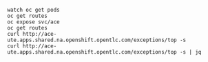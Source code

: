    watch oc get pods
    oc get routes
    oc expose svc/ace
    oc get routes
    curl http://ace-ute.apps.shared.na.openshift.opentlc.com/exceptions/top -s
    curl http://ace-ute.apps.shared.na.openshift.opentlc.com/exceptions/top -s | jq
    
